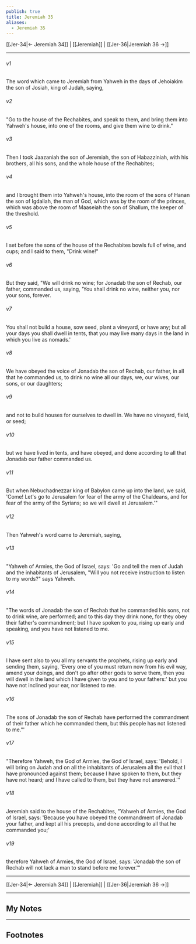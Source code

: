 ```yaml
---
publish: true
title: Jeremiah 35
aliases:
  - Jeremiah 35
---
```


[[Jer-34|← Jeremiah 34]] | [[Jeremiah]] | [[Jer-36|Jeremiah 36 →]]
***



###### v1 
The word which came to Jeremiah from Yahweh in the days of Jehoiakim the son of Josiah, king of Judah, saying, 

###### v2 
"Go to the house of the Rechabites, and speak to them, and bring them into Yahweh's house, into one of the rooms, and give them wine to drink." 

###### v3 
Then I took Jaazaniah the son of Jeremiah, the son of Habazziniah, with his brothers, all his sons, and the whole house of the Rechabites; 

###### v4 
and I brought them into Yahweh's house, into the room of the sons of Hanan the son of Igdaliah, the man of God, which was by the room of the princes, which was above the room of Maaseiah the son of Shallum, the keeper of the threshold. 

###### v5 
I set before the sons of the house of the Rechabites bowls full of wine, and cups; and I said to them, "Drink wine!" 

###### v6 
But they said, "We will drink no wine; for Jonadab the son of Rechab, our father, commanded us, saying, 'You shall drink no wine, neither you, nor your sons, forever. 

###### v7 
You shall not build a house, sow seed, plant a vineyard, or have any; but all your days you shall dwell in tents, that you may live many days in the land in which you live as nomads.' 

###### v8 
We have obeyed the voice of Jonadab the son of Rechab, our father, in all that he commanded us, to drink no wine all our days, we, our wives, our sons, or our daughters; 

###### v9 
and not to build houses for ourselves to dwell in. We have no vineyard, field, or seed; 

###### v10 
but we have lived in tents, and have obeyed, and done according to all that Jonadab our father commanded us. 

###### v11 
But when Nebuchadnezzar king of Babylon came up into the land, we said, 'Come! Let's go to Jerusalem for fear of the army of the Chaldeans, and for fear of the army of the Syrians; so we will dwell at Jerusalem.'" 

###### v12 
Then Yahweh's word came to Jeremiah, saying, 

###### v13 
"Yahweh of Armies, the God of Israel, says: 'Go and tell the men of Judah and the inhabitants of Jerusalem, "Will you not receive instruction to listen to my words?" says Yahweh. 

###### v14 
"The words of Jonadab the son of Rechab that he commanded his sons, not to drink wine, are performed; and to this day they drink none, for they obey their father's commandment; but I have spoken to you, rising up early and speaking, and you have not listened to me. 

###### v15 
I have sent also to you all my servants the prophets, rising up early and sending them, saying, 'Every one of you must return now from his evil way, amend your doings, and don't go after other gods to serve them, then you will dwell in the land which I have given to you and to your fathers:' but you have not inclined your ear, nor listened to me. 

###### v16 
The sons of Jonadab the son of Rechab have performed the commandment of their father which he commanded them, but this people has not listened to me."' 

###### v17 
"Therefore Yahweh, the God of Armies, the God of Israel, says: 'Behold, I will bring on Judah and on all the inhabitants of Jerusalem all the evil that I have pronounced against them; because I have spoken to them, but they have not heard; and I have called to them, but they have not answered.'" 

###### v18 
Jeremiah said to the house of the Rechabites, "Yahweh of Armies, the God of Israel, says: 'Because you have obeyed the commandment of Jonadab your father, and kept all his precepts, and done according to all that he commanded you;' 

###### v19 
therefore Yahweh of Armies, the God of Israel, says: 'Jonadab the son of Rechab will not lack a man to stand before me forever.'"

***
[[Jer-34|← Jeremiah 34]] | [[Jeremiah]] | [[Jer-36|Jeremiah 36 →]]

---
## My Notes

---
## Footnotes